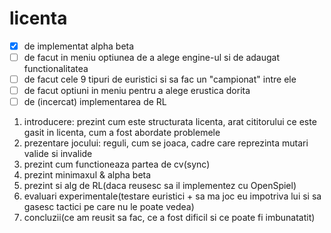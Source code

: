# licenta
- [x] de implementat alpha beta
- [ ] de facut in meniu optiunea de a alege engine-ul si de adaugat functionalitatea
- [ ] de facut cele 9 tipuri de euristici si sa fac un "campionat" intre ele
- [ ] de facut optiuni in meniu pentru a alege erustica dorita
- [ ] de (incercat) implementarea de RL

1. introducere: prezint cum este structurata licenta, arat cititorului ce este gasit in licenta, 
cum a fost abordate problemele
2. prezentare jocului: reguli, cum se joaca, cadre care reprezinta mutari valide si invalide
3. prezint cum functioneaza partea de cv(sync)
4. prezint minimaxul & alpha beta
5. prezint si alg de RL(daca reusesc sa il implementez cu OpenSpiel)
6. evaluari experimentale(testare euristici + sa ma joc eu impotriva lui si sa gasesc 
tactici pe care nu le poate vedea)
7. concluzii(ce am reusit sa fac, ce a fost dificil si ce poate fi imbunatatit)
